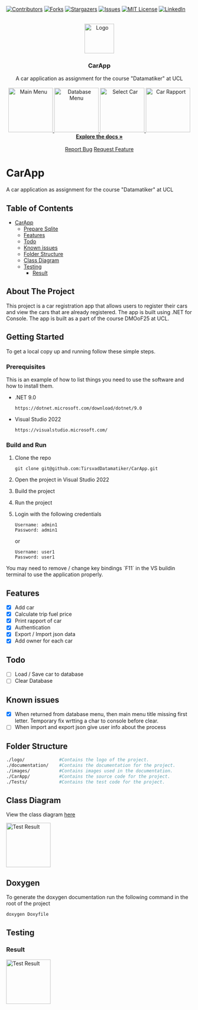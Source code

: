 ﻿[![Contributors][contributors-shield]][contributors-url]
[![Forks][forks-shield]][forks-url]
[![Stargazers][stars-shield]][stars-url]
[![Issues][issues-shield]][issues-url]
[![MIT License][license-shield]][license-url]
[![LinkedIn][linkedin-shield]][linkedin-url]

<br />
<div align="center">
    <a href="https://github.com/TirsvadDatamatiker/CarApp">
        <img src="logo/logo.png" alt="Logo" width="80" height="80">
    </a>
    <h3 align="center">CarApp</h3>
    <p align="center">
    A car application as assignment for the course "Datamatiker" at UCL
    <br />
    <br />
    <!-- PROJECT SCREENSHOTS -->
    <a href="https://github.com/TirsvadDatamatiker/CarApp/blob/master/images/Screenshot_login.png">
        <img src="images/Screenshot_login.png" alt="Main Menu" height="120">
    </a>
    <a href="https://github.com/TirsvadDatamatiker/CarApp/blob/master/images/Screenshot_mainMenu.png">
        <img src="images/Screenshot_mainMenu.png" alt="Database Menu" height="120">
    </a>
    <a href="https://github.com/TirsvadDatamatiker/CarApp/blob/master/images/Screenshot_selectCar.png">
        <img src="images/Screenshot_selectCar.png" alt="Select Car" height="120">
    </a>
    <a href="https://github.com/TirsvadDatamatiker/CarApp/blob/master/images/Screenshot_MainMenu2.png">
        <img src="images/Screenshot_MainMenu2.png" alt="Car Rapport" height="120">
    </a>    
    <br />
    <a href="https://github.com/TirsvadDatamatiker/CarApp"><strong>Explore the docs »</strong></a>
    <br />
    <br />
    <a href="https://github.com/TirsvadDatamatiker/CarApp/issues/new?labels=bug&template=bug-report---.md">Report Bug</a>
    <a href="https://github.com/TirsvadDatamatiker/CarApp/issues/new?labels=enhancement&template=feature-request---.md">Request Feature</a>
    </p>
</div>

# CarApp

A car application as assignment for the course "Datamatiker" at UCL

## Table of Contents

- [CarApp](#carapp)
  - [Prepare Sqlite](#prepare-sqlite)
  - [Features](#features)
  - [Todo](#todo)
  - [Known issues](#known-issues)
  - [Folder Structure](#folder-structure)
  - [Class Diagram](#class-diagram)
  - [Testing](#testing)
    - [Result](#result)

## About The Project

This project is a car registration app that allows users to register their cars and view the cars that are already registered. The app is built using .NET for Console. The app is built as a part of the course DMOoF25 at UCL.

## Getting Started

To get a local copy up and running follow these simple steps.

### Prerequisites

This is an example of how to list things you need to use the software and how to install them.

- .NET 9.0
    ```
    https://dotnet.microsoft.com/download/dotnet/9.0
    ```

- Visual Studio 2022
    ```
    https://visualstudio.microsoft.com/
    ```

### Build and Run

1. Clone the repo
    ```
    git clone git@github.com:TirsvadDatamatiker/CarApp.git
    ```

2. Open the project in Visual Studio 2022

3. Build the project

4. Run the project

5. Login with the following credentials
    ```
    Username: admin1
    Password: admin1
    ```
    or
    ```
    Username: user1
    Password: user1
    ```

You may need to remove / change key bindings ´F11´ in the VS buildin terminal to use the application properly.

## Features

- [x] Add car
- [x] Calculate trip fuel price
- [x] Print rapport of car
- [x] Authentication
- [x] Export / Import json data
- [x] Add owner for each car

## Todo

- [ ] Load / Save car to database
- [ ] Clear Database

## Known issues

- [X] When returned from database menu, then main menu title missing first letter. Temporary fix wrtting a char to console before clear.
- [ ] When import and export json give user info about the process

## Folder Structure

```sh
./logo/             #Contains the logo of the project.
./documentation/    #Contains the documentation for the project.
./images/           #Contains images used in the documentation.
./CarApp/           #Contains the source code for the project.
./Tests/            #Contains the test code for the project.
```

## Class Diagram

View the class diagram [here](documentation/DCD.svg)

<a href="https://github.com/TirsvadDatamatiker/CarApp/blob/master/documentation/DCD.svg">
    <img src="documentation/DCD.svg" alt="Test Result" height="120">
</a>


## Doxygen

To generate the doxygen documentation run the following command in the root of the project
```sh
doxygen Doxyfile
```

## Testing

### Result

<a href="https://github.com/TirsvadDatamatiker/CarApp/blob/master/images/Screenshot_testResult.png">
    <img src="images/Screenshot_testResult.png" alt="Test Result" height="120">
</a>

<!-- MARKDOWN LINKS & IMAGES -->
[contributors-shield]: https://img.shields.io/github/contributors/TirsvadDatamatiker/CarApp?style=for-the-badge
[contributors-url]: https://github.com/TirsvadDatamatiker/CarApp/graphs/contributors
[forks-shield]: https://img.shields.io/github/forks/TirsvadDatamatiker/CarApp?style=for-the-badge
[forks-url]: https://github.com/TirsvadDatamatiker/CarApp/network/members
[stars-shield]: https://img.shields.io/github/stars/TirsvadDatamatiker/CarApp?style=for-the-badge
[stars-url]: https://github.com/TirsvadDatamatiker/CarApp/stargazers
[issues-shield]: https://img.shields.io/github/issues/TirsvadDatamatiker/CarApp?style=for-the-badge
[issues-url]: https://github.com/TirsvadDatamatiker/CarApp/issues
[license-shield]: https://img.shields.io/github/license/TirsvadDatamatiker/CarApp?style=for-the-badge
[license-url]: https://github.com/TirsvadDatamatiker/CarApp/blob/master/LICENSE
[linkedin-shield]: https://img.shields.io/badge/-LinkedIn-black.svg?style=for-the-badge&logo=linkedin&colorB=555
[linkedin-url]: https://www.linkedin.com/in/jens-tirsvad-nielsen-13b795b9/
